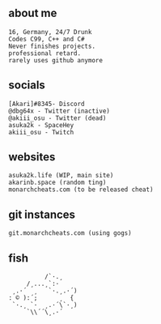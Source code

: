 ## about me
    16, Germany, 24/7 Drunk
    Codes C99, C++ and C#
    Never finishes projects.
    professional retard.
    rarely uses github anymore

## socials
    [Akari]#8345- Discord
    @dbg64x - Twitter (inactive)
    @akiii_osu - Twitter (dead)
    asuka2k - SpaceHey
    akiii_osu - Twitch
    
## websites
    asuka2k.life (WIP, main site)
    akarinb.space (random ting)
    monarchcheats.com (to be released cheat)
    
## git instances
    git.monarchcheats.com (using gogs)

## fish
```
          /`·.¸
     /¸...¸`:·
 ¸.·´  ¸   `·.¸.·´)
: © ):´;      ¸  {
 `·.¸ `·  ¸.·´\`·¸)
     `\\´´\¸.·´
```
